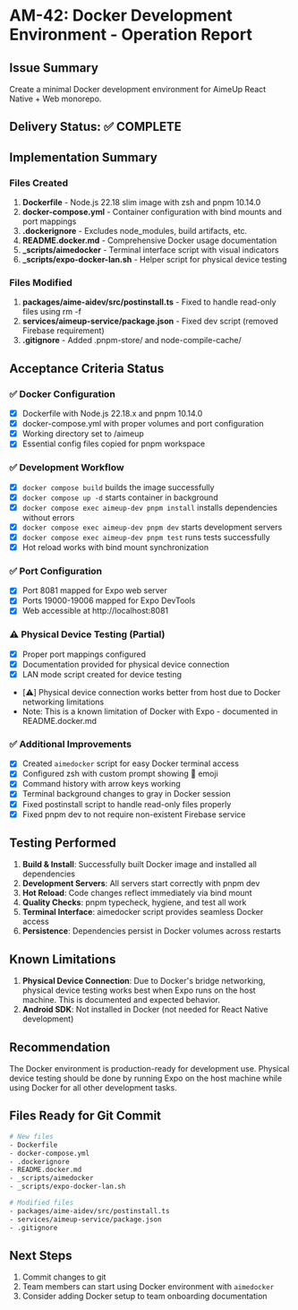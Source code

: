 # AM-42: Docker Development Environment - Operation Report

## Issue Summary
Create a minimal Docker development environment for AimeUp React Native + Web monorepo.

## Delivery Status: ✅ COMPLETE

## Implementation Summary

### Files Created
1. **Dockerfile** - Node.js 22.18 slim image with zsh and pnpm 10.14.0
2. **docker-compose.yml** - Container configuration with bind mounts and port mappings
3. **.dockerignore** - Excludes node_modules, build artifacts, etc.
4. **README.docker.md** - Comprehensive Docker usage documentation
5. **_scripts/aimedocker** - Terminal interface script with visual indicators
6. **_scripts/expo-docker-lan.sh** - Helper script for physical device testing

### Files Modified
1. **packages/aime-aidev/src/postinstall.ts** - Fixed to handle read-only files using rm -f
2. **services/aimeup-service/package.json** - Fixed dev script (removed Firebase requirement)
3. **.gitignore** - Added .pnpm-store/ and node-compile-cache/

## Acceptance Criteria Status

### ✅ Docker Configuration
- [x] Dockerfile with Node.js 22.18.x and pnpm 10.14.0
- [x] docker-compose.yml with proper volumes and port configuration
- [x] Working directory set to /aimeup
- [x] Essential config files copied for pnpm workspace

### ✅ Development Workflow
- [x] `docker compose build` builds the image successfully
- [x] `docker compose up -d` starts container in background
- [x] `docker compose exec aimeup-dev pnpm install` installs dependencies without errors
- [x] `docker compose exec aimeup-dev pnpm dev` starts development servers
- [x] `docker compose exec aimeup-dev pnpm test` runs tests successfully
- [x] Hot reload works with bind mount synchronization

### ✅ Port Configuration
- [x] Port 8081 mapped for Expo web server
- [x] Ports 19000-19006 mapped for Expo DevTools
- [x] Web accessible at http://localhost:8081

### ⚠️ Physical Device Testing (Partial)
- [x] Proper port mappings configured
- [x] Documentation provided for physical device connection
- [x] LAN mode script created for device testing
- [⚠️] Physical device connection works better from host due to Docker networking limitations
- Note: This is a known limitation of Docker with Expo - documented in README.docker.md

### ✅ Additional Improvements
- [x] Created `aimedocker` script for easy Docker terminal access
- [x] Configured zsh with custom prompt showing 🐳 emoji
- [x] Command history with arrow keys working
- [x] Terminal background changes to gray in Docker session
- [x] Fixed postinstall script to handle read-only files properly
- [x] Fixed pnpm dev to not require non-existent Firebase service

## Testing Performed

1. **Build & Install**: Successfully built Docker image and installed all dependencies
2. **Development Servers**: All servers start correctly with pnpm dev
3. **Hot Reload**: Code changes reflect immediately via bind mount
4. **Quality Checks**: pnpm typecheck, hygiene, and test all work
5. **Terminal Interface**: aimedocker script provides seamless Docker access
6. **Persistence**: Dependencies persist in Docker volumes across restarts

## Known Limitations

1. **Physical Device Connection**: Due to Docker's bridge networking, physical device testing works best when Expo runs on the host machine. This is documented and expected behavior.
2. **Android SDK**: Not installed in Docker (not needed for React Native development)

## Recommendation

The Docker environment is production-ready for development use. Physical device testing should be done by running Expo on the host machine while using Docker for all other development tasks.

## Files Ready for Git Commit

```bash
# New files
- Dockerfile
- docker-compose.yml
- .dockerignore
- README.docker.md
- _scripts/aimedocker
- _scripts/expo-docker-lan.sh

# Modified files
- packages/aime-aidev/src/postinstall.ts
- services/aimeup-service/package.json
- .gitignore
```

## Next Steps

1. Commit changes to git
2. Team members can start using Docker environment with `aimedocker`
3. Consider adding Docker setup to team onboarding documentation